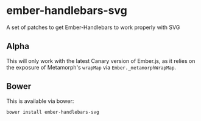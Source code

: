 ember-handlebars-svg
====================

A set of patches to get Ember-Handlebars to work properly with SVG

## Alpha 

This will only work with the latest Canary version of Ember.js, as it relies on the exposure of Metamorph's `wrapMap` via `Ember._metamorphWrapMap`.


## Bower

This is available via bower:

```sh
bower install ember-handlebars-svg
```
